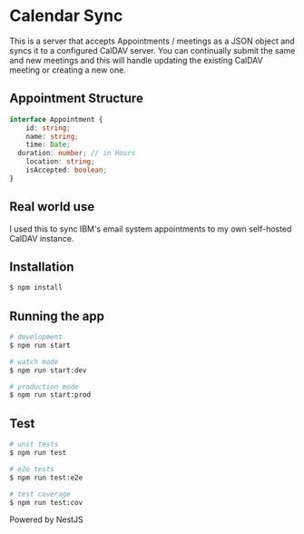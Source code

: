 # Calendar Sync
This is a server that accepts Appointments / meetings as a JSON object and syncs it to a configured CalDAV server. You can continually submit the same and new meetings and this will handle updating the existing CalDAV meeting or creating a new one. 

## Appointment Structure
```ts
interface Appointment {
	id: string;
	name: string;
	time: Date;
  duration: number; // in Hours
	location: string;
	isAccepted: boolean;
}
```
## Real world use
I used this to sync IBM's email system appointments to my own self-hosted CalDAV instance.

## Installation

```bash
$ npm install
```

## Running the app

```bash
# development
$ npm run start

# watch mode
$ npm run start:dev

# production mode
$ npm run start:prod
```

## Test

```bash
# unit tests
$ npm run test

# e2e tests
$ npm run test:e2e

# test coverage
$ npm run test:cov
```

Powered by NestJS